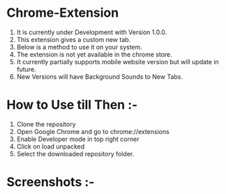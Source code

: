 # Chrome-Extension

1. It is currently under Development with Version 1.0.0.
2. This extension gives a custom new tab. 
3. Below is a method to use it on your system. 
4. The extension is not yet available in the chrome store.
5. It currently partially supports mobile website version but will update in future.
6. New Versions will have Background Sounds to New Tabs.

# How to Use till Then :-

1. Clone the repository
2. Open Google Chrome and go to chrome://extensions
3. Enable Developer mode in top right corner
4. Click on load unpacked
5. Select the downloaded repository folder.

# Screenshots :-


